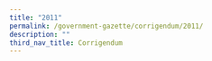 ```yaml
---
title: "2011"
permalink: /government-gazette/corrigendum/2011/
description: ""
third_nav_title: Corrigendum
---
```

